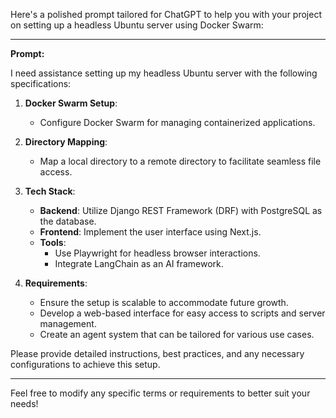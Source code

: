 Here's a polished prompt tailored for ChatGPT to help you with your project on setting up a headless Ubuntu server using Docker Swarm:

---

**Prompt:**

I need assistance setting up my headless Ubuntu server with the following specifications:

1. **Docker Swarm Setup**: 
   - Configure Docker Swarm for managing containerized applications.

2. **Directory Mapping**: 
   - Map a local directory to a remote directory to facilitate seamless file access.

3. **Tech Stack**:
   - **Backend**: Utilize Django REST Framework (DRF) with PostgreSQL as the database.
   - **Frontend**: Implement the user interface using Next.js.
   - **Tools**: 
     - Use Playwright for headless browser interactions.
     - Integrate LangChain as an AI framework.

4. **Requirements**:
   - Ensure the setup is scalable to accommodate future growth.
   - Develop a web-based interface for easy access to scripts and server management.
   - Create an agent system that can be tailored for various use cases.

Please provide detailed instructions, best practices, and any necessary configurations to achieve this setup.

---

Feel free to modify any specific terms or requirements to better suit your needs!
